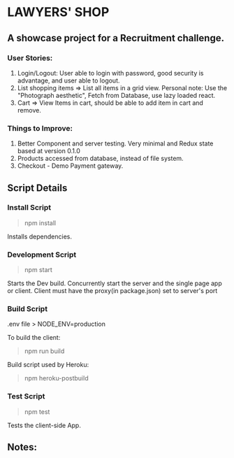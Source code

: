 # LAWYERS' SHOP

## A showcase project for a Recruitment challenge.

### User Stories:

1. Login/Logout: User able to login with password, good security is advantage, and user able to logout.
2. List shopping items => List all items in a grid view. Personal note: Use the "Photograph aesthetic", Fetch from Database, use lazy loaded react.
3. Cart => View Items in cart, should be able to add item in cart and remove.

### Things to Improve:
1. Better Component and server testing. Very minimal and Redux state based at version 0.1.0
2. Products accessed from database, instead of file system.
3. Checkout - Demo Payment gateway.

## Script Details

### Install Script

> npm install

Installs dependencies.

### Development Script

> npm start

Starts the Dev build.
Concurrently start the server and the single page app or client. Client must have the proxy(in package.json) set to server's
port

### Build Script

.env file > NODE_ENV=production

To build the client:
> npm run build

Build script used by Heroku:
> npm heroku-postbuild

### Test Script

> npm test

Tests the client-side App.

## Notes: